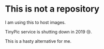 
# This is not a repository

I am using this to host images.

TinyPic service is shutting down in 2019 😢.

This is a hasty alternative for me.
